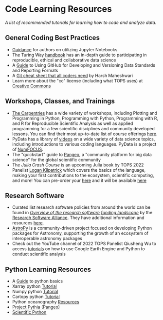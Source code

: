 # Code Learning Resources

*A list of recommended tutorials for learning how to code and analyze data.*

## General Coding Best Practices
- [Guidance](https://data.agu.org/resources/jupyter-notebooks-guidance) for authors on utilizing Jupyter Notebooks
- The Turing Way [handbook](https://the-turing-way.netlify.app/reproducible-research/reproducible-research.html) has an in-depth guide to participating in reproducible, ethical and collaborative data science
- A [Guide](https://agupubs.onlinelibrary.wiley.com/doi/10.1029/2021EA001797) to Using GitHub for Developing and Versioning Data Standards and Reporting Formats
- A [Git cheat sheet that all coders need](https://towardsdatascience.com/a-git-cheatsheet-that-all-coders-need-bf8ad4d91576) by Harsh Maheshwari 
- Learn more about the "cc" license (including what TOPS uses) at [Creative Commons](https://creativecommons.org/)

## Workshops, Classes, and Trainings
- [The Carpentries](https://carpentries.org/) has a wide variety of workshops, including Plotting and Programming in Python, Programming with Python, Programming with R, and R for Reproducible Scientific Analysis as well as applied programming for a few scientific disciplines and community developed lessons. You can find their most up-to-date list of course offerings [here](https://carpentries.org/workshops-curricula/).
- PyData has a library of [videos](https://www.youtube.com/user/PyDataTV) on a wide variety of data science topics, including introductions to various coding languages. PyData is a project of [NumFOCUS](https://numfocus.org/). 
- The "quickstart" guide to [Pangeo](https://pangeo.io/quickstart.html), a "community platform for big data science" for the global scientific community
- The *Julia Crash Course* is an upcoming Julia book by TOPS 2022 Panelist [Logan Kilpatrick](https://github.com/logankilpatrick) which covers the basics of the language, making your first contributions to the ecosystem, scientific computing, and more! You can pre-order your [here](https://logankilpatrick.gumroad.com/) and it will be available [here](https://juliacrashcourse.com/) 

## Research Software
- Curated list research software policies from around the world can be found in *[Overview of the research software funding landscape](https://www.researchsoft.org/blog/2021-12/)* by the [Research Software Alliance](https://www.researchsoft.org/#). They have additional information and resources [here](https://www.researchsoft.org/resa-resources/).
- [AstroPy](https://www.astropy.org/) is a community-driven project focused on developing Python packages for Astronomy, supporting the growth of an ecosystem of interoperable astronomy packages
- Check out the YouTube channel of 2022 TOPS Panelist Qiusheng Wu to access [tutorials](https://www.youtube.com/c/QiushengWu) on how to use Google Earth Engine and Python to conduct scientific analysis 


## Python Learning Resources
- A [Guide](https://gist.github.com/kenjyco/69eeb503125035f21a9d) to python basics
- Xarray python [Tutorial](https://unidata.github.io/python-training/workshop/XArray/xarray-introduction/)
- Numpy python [Tutorial](https://numpy.org/devdocs/user/absolute_beginners.html)
- Cartopy python [Tutorial](https://rabernat.github.io/research_computing_2018/maps-with-cartopy.html)
- Python oceanography [Resources](https://scrapbox.io/pycoaj/oceanography)
- [Project Pythia (Pangeo)](https://projectpythia.org/)
- [Scientific Python](https://scientific-python.org/)

